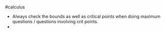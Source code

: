 #calculus 
- Always check the bounds as well as critical points when doing maximum questions / questions involving crit points.
- 